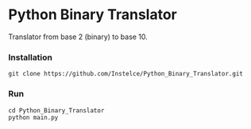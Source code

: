 # Python Binary Translator

Translator from base 2 (binary) to base 10.

### Installation

`git clone https://github.com/Instelce/Python_Binary_Translator.git`

### Run

    cd Python_Binary_Translator
    python main.py

